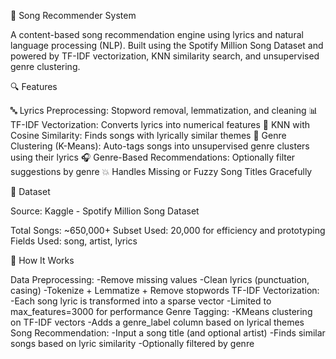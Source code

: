 🎵 Song Recommender System

A content-based song recommendation engine using lyrics and natural language processing (NLP). Built using the Spotify Million Song Dataset and powered by TF-IDF vectorization, KNN similarity search, and unsupervised genre clustering.

🔍 Features

🔤 Lyrics Preprocessing: Stopword removal, lemmatization, and cleaning
📊 TF-IDF Vectorization: Converts lyrics into numerical features
🔎 KNN with Cosine Similarity: Finds songs with lyrically similar themes
🎯 Genre Clustering (K-Means): Auto-tags songs into unsupervised genre clusters using their lyrics
🎧 Genre-Based Recommendations: Optionally filter suggestions by genre
💥 Handles Missing or Fuzzy Song Titles Gracefully

📁 Dataset

Source: Kaggle - Spotify Million Song Dataset

Total Songs: ~650,000+
Subset Used: 20,000 for efficiency and prototyping
Fields Used: song, artist, lyrics

🧠 How It Works

Data Preprocessing:
-Remove missing values
-Clean lyrics (punctuation, casing)
-Tokenize + Lemmatize + Remove stopwords
TF-IDF Vectorization:
-Each song lyric is transformed into a sparse vector
-Limited to max_features=3000 for performance
Genre Tagging:
-KMeans clustering on TF-IDF vectors
-Adds a genre_label column based on lyrical themes
Song Recommendation:
-Input a song title (and optional artist)
-Finds similar songs based on lyric similarity
-Optionally filtered by genre


